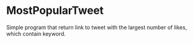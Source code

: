 # MostPopularTweet
Simple program that return link to tweet with the largest number of likes, which contain keyword.
